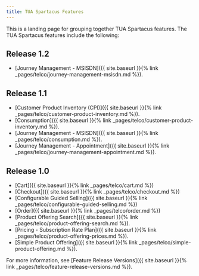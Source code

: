 ```yaml
---
title: TUA Spartacus Features
---
```


This is a landing page for grouping together TUA Spartacus features. The TUA Spartacus features include the following:

## Release 1.2

- [Journey Management - MSISDN]({{ site.baseurl }}{% link _pages/telco/journey-management-msisdn.md %}).

## Release 1.1

- [Customer Product Inventory (CPI)]({{ site.baseurl }}{% link _pages/telco/customer-product-inventory.md %}).
- [Consumption]({{ site.baseurl }}{% link _pages/telco/customer-product-inventory.md %}).
- [Journey Management - MSISDN]({{ site.baseurl }}{% link _pages/telco/consumption.md %}).
- [Journey Management - Appointment]({{ site.baseurl }}{% link _pages/telco/journey-management-appointment.md %}).

## Release 1.0

- [Cart]({{ site.baseurl }}{% link _pages/telco/cart.md %})
- [Checkout]({{ site.baseurl }}{% link _pages/telco/checkout.md %})
- [Configurable Guided Selling]({{ site.baseurl }}{% link _pages/telco/configurable-guided-selling.md %})
- [Order]({{ site.baseurl }}{% link _pages/telco/order.md %})
- [Product Offering Search]({{ site.baseurl }}{% link _pages/telco/product-offering-search.md %}).
- [Pricing - Subscription Rate Plan]({{ site.baseurl }}{% link _pages/telco/product-offering-prices.md %}).  
- [Simple Product Offering]({{ site.baseurl }}{% link _pages/telco/simple-product-offering.md %}).

For more information, see [Feature Release Versions]({{ site.baseurl }}{% link _pages/telco/feature-release-versions.md %}).